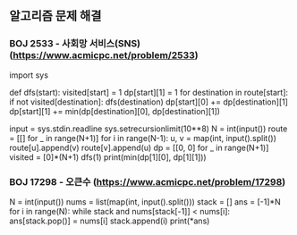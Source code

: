 ## 알고리즘 문제 해결 

### BOJ 2533 - 사회망 서비스(SNS) (https://www.acmicpc.net/problem/2533)

import sys


def dfs(start):
    visited[start] = 1
    dp[start][1] = 1
    for destination in route[start]:
        if not visited[destination]:
            dfs(destination)
            dp[start][0] += dp[destination][1]
            dp[start][1] += min(dp[destination][0], dp[destination][1])


input = sys.stdin.readline
sys.setrecursionlimit(10**8)
N = int(input())
route = [[] for _ in range(N+1)]
for i in range(N-1):
    u, v = map(int, input().split())
    route[u].append(v)
    route[v].append(u)
dp = [[0, 0] for _ in range(N+1)]
visited = [0]*(N+1)
dfs(1)
print(min(dp[1][0], dp[1][1]))

### BOJ 17298 - 오큰수 (https://www.acmicpc.net/problem/17298)

N = int(input())
nums = list(map(int, input().split()))
stack = []
ans = [-1]*N
for i in range(N):
    while stack and nums[stack[-1]] < nums[i]:
        ans[stack.pop()] = nums[i]
    stack.append(i)
print(*ans)